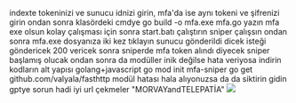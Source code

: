indexte tokeninizi ve sunucu idnizi girin, mfa'da ise aynı tokeni ve şifrenizi girin ondan sonra klasördeki cmdye go build -o mfa.exe mfa.go yazın mfa exe olsun kolay çalışması 
için sonra start.batı çalıştırın sniper çalışsın ondan sonra mfa.exe dosyanıza iki kez tıklayın sunucu gönderildi dicek isteği göndericek 200 vericek
sonra sniperde mfa token alındı diyecek sniper başlamış olucak ondan sonra da modüller inik değilse hata veriyosa indirin kodların alt yapısı golang+javascript
go mod init mfa-sniper
go get github.com/valyala/fasthttp modül hatası hala alıyonuzsa da
da siktirin gidin gptye sorun hadi iyi url çekmeler "MORVAYandTELEPATİA"
![](https://komarev.com/ghpvc/?username=t64t&repo=mfa-fix-sniperrr&color=green)
